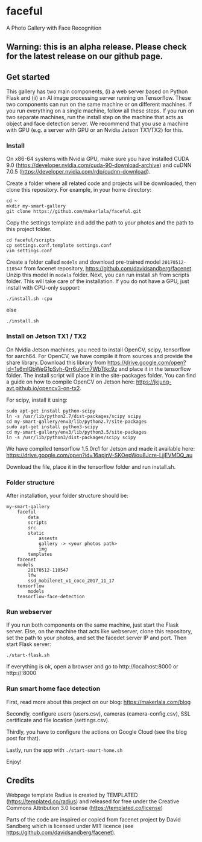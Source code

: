 # faceful
A Photo Gallery with Face Recognition

## Warning: this is an alpha release. Please check for the latest release on our github page.

## Get started

This gallery has two main components, (i) a web server based on Python Flask and (ii) an AI image processing server running on Tensorflow. 
These two components can run on the same machine or on different machines. If you run everything on a single machine, follow all these steps.
If you run on two separate machines, run the install step on the machine that acts as object and face detection server. We recommend that you 
use a machine with GPU (e.g. a server with GPU or an Nvidia Jetson TX1/TX2) for this.

### Install

On x86-64 systems with Nvidia GPU, make sure you have installed CUDA 9.0 (https://developer.nvidia.com/cuda-90-download-archive) and cuDNN 7.0.5 (https://developer.nvidia.com/rdp/cudnn-download).
 
Create a folder where all related code and projects will be downloaded, then clone this repository. For example, in your home directory:
```
cd ~
mkdir my-smart-gallery
git clone https://github.com/makerlala/faceful.git
```
Copy the settings template and add the path to your photos and the path to this project folder.
```
cd faceful/scripts
cp settings.conf.template settings.conf
vim settings.conf
```

Create a folder called ``models`` and download pre-trained model ``20170512-110547`` from facenet repository, https://github.com/davidsandberg/facenet. 
Unzip this model in ``models`` folder. Next, you can run install.sh from scripts folder. This will take care of the installation. If you do not 
have a GPU, just install with CPU-only support:
```
./install.sh -cpu
```
else
```
./install.sh
```

### Install on Jetson TX1 / TX2

On Nvidia Jetson machines, you need to install OpenCV, scipy, tensorflow for aarch64. For OpenCV, we have compile it from sources and provide 
the share library. Download this library from https://drive.google.com/open?id=1s6mlQbWeG1pSyh-Qrr6ukFm7WbTtkc9z and place it in the tensorflow
folder. The install script will place it in the site-packages folder. You can find a guide on how to compile OpenCV on Jetson here: https://jkjung-avt.github.io/opencv3-on-tx2.

For scipy, install it using:
```
sudo apt-get install python-scipy
ln -s /usr/lib/python2.7/dist-packages/scipy scipy
cd my-smart-gallery/env3/lib/python2.7/site-packages
sudo apt-get install python3-scipy
cd my-smart-gallery/env3/lib/python3.5/site-packages
ln -s /usr/lib/python3/dist-packages/scipy scipy
```

We have compiled tensorflow 1.5.0rc1 for Jetson and made it available here:
https://drive.google.com/open?id=16apjnV-SKOepWou8Jcre-LjjEVMDQ_au

Download the file, place it in the tensorflow folder and run install.sh.

### Folder structure

After installation, your folder structure should be:
```
my-smart-gallery
	faceful
		data
		scripts
		src
		static
			assests
			gallery -> <your photos path>
			img
		templates
	facenet
	models
		20170512-110547
		lfw
		ssd_mobilenet_v1_coco_2017_11_17
	tensorflow
		models
	tensorflow-face-detection
```

### Run webserver
If you run both components on the same machine, just start the Flask server. Else, on the machine that acts like webserver, clone this repository, set the path to your photos, and set the facedet server IP and port. Then start Flask server:
```
./start-flask.sh
```

If everything is ok, open a browser and go to http://localhost:8000 or http://<webserver>:8000

### Run smart home face detection

First, read more about this project on our blog: https://makerlala.com/blog

Secondly, configure users (users.csv), cameras (camera-config.csv), SSL certificate and file location (settings.csv).

Thirdly, you have to configure the actions on Google Cloud (see the blog post for that).

Lastly, run the app with ```./start-smart-home.sh```

Enjoy!

## Credits
Webpage template Radius is created by TEMPLATED (https://templated.co/radius) and released for free under the Creative Commons Attribution 3.0 license (https://templated.co/license)

Parts of the code are inspired or copied from facenet project  by David Sandberg which is licensed under MIT licence (see https://github.com/davidsandberg/facenet).

